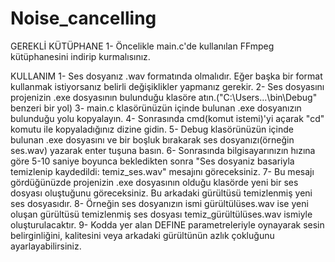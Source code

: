 # Noise_cancelling

GEREKLİ KÜTÜPHANE
1- Öncelikle main.c'de kullanılan FFmpeg kütüphanesini indirip kurmalısınız. 


KULLANIM
1- Ses dosyanız .wav formatında olmalıdır. Eğer başka bir format kullanmak istiyorsanız belirli değişiklikler yapmanız gerekir.
2- Ses dosyasını projenizin .exe dosyasının bulunduğu klasöre atın.("C:\Users\...\bin\Debug" benzeri bir yol) 
3- main.c klasörünüzün içinde bulunan .exe dosyanızın bulunduğu yolu kopyalayın.
4- Sonrasında cmd(komut istemi)'yi açarak "cd" komutu ile kopyaladığınız dizine gidin.
5- Debug klasörünüzün içinde bulunan .exe dosyasını ve bir boşluk bırakarak ses dosyanızı(örneğin ses.wav) yazarak enter tuşuna basın.
6- Sonrasında bilgisayarınızın hızına göre 5-10 saniye boyunca bekledikten sonra "Ses dosyaniz basariyla temizlenip kaydedildi: temiz_ses.wav" mesajını göreceksiniz.
7- Bu mesajı gördüğünüzde projenizin .exe dosyasının olduğu klasörde yeni bir ses dosyası oluştuğunu göreceksiniz. Bu arkadaki gürültüsü temizlenmiş yeni ses dosyasıdır.
8- Örneğin ses dosyanızın ismi gürültülüses.wav ise yeni oluşan gürültüsü temizlenmiş ses dosyası temiz_gürültülüses.wav ismiyle oluşturulacaktır.
9- Kodda yer alan DEFINE parametreleriyle oynayarak sesin belirginliğini, kalitesini veya arkadaki gürültünün azlık çokluğunu ayarlayabilirsiniz.

